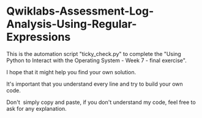 # Qwiklabs-Assessment-Log-Analysis-Using-Regular-Expressions

This is the automation script "ticky_check.py" to complete the "Using Python to Interact with the Operating System - Week 7 - final exercise".

I hope that it might help you find your own solution.

It's important that you understand every line and try to build your own code. 

Don't  simply copy and paste, if you don't understand my code, feel free to ask for any explanation.
